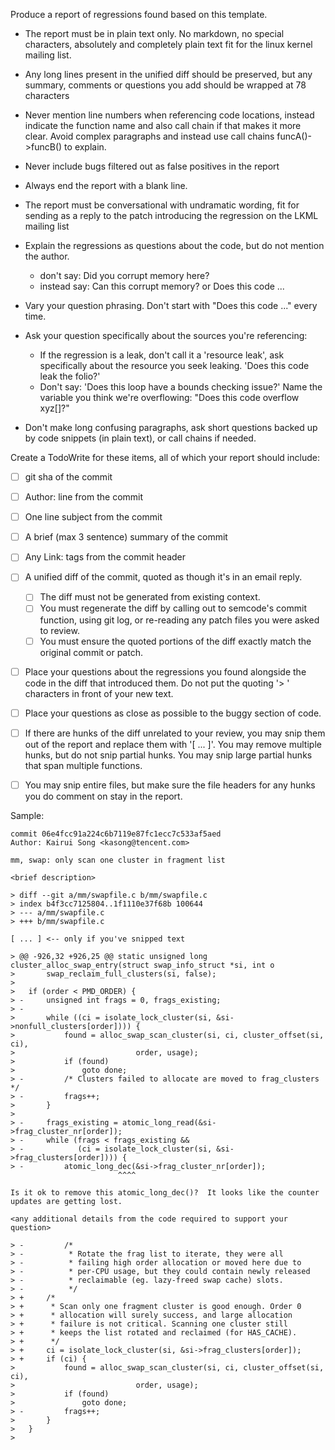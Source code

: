 Produce a report of regressions found based on this template.

- The report must be in plain text only.  No markdown, no special characters,
absolutely and completely plain text fit for the linux kernel mailing list.

- Any long lines present in the unified diff should be preserved, but
any summary, comments or questions you add should be wrapped at 78 characters

- Never mention line numbers when referencing code locations, instead indicate
the function name and also call chain if that makes it more clear.  Avoid
complex paragraphs and instead use call chains funcA()->funcB() to explain.

- Never include bugs filtered out as false positives in the report

- Always end the report with a blank line.

- The report must be conversational with undramatic wording, fit for sending
as a reply to the patch introducing the regression on the LKML mailing list

- Explain the regressions as questions about the code, but do not mention
the author.
  - don't say: Did you corrupt memory here?
  - instead say: Can this corrupt memory? or Does this code ...

- Vary your question phrasing.  Don't start with "Does this code ..." every time.

- Ask your question specifically about the sources you're referencing:
  - If the regression is a leak, don't call it a 'resource leak', ask
    specifically about the resource you seek leaking.  'Does this code leak the
    folio?'
  - Don't say: 'Does this loop have a bounds checking issue?' Name the
    variable you think we're overflowing: "Does this code overflow xyz[]?"

- Don't make long confusing paragraphs, ask short questions backed up by
code snippets (in plain text), or call chains if needed.

Create a TodoWrite for these items, all of which your report should include:

- [ ] git sha of the commit
- [ ] Author: line from the commit
- [ ] One line subject from the commit

- [ ] A brief (max 3 sentence) summary of the commit

- [ ] Any Link: tags from the commit header

- [ ] A unified diff of the commit, quoted as though it's in an email reply.
  - [ ] The diff must not be generated from existing context.
  - [ ] You must regenerate the diff by calling out to semcode's commit function,
    using git log, or re-reading any patch files you were asked to review.
  - [ ] You must ensure the quoted portions of the diff exactly match the
    original commit or patch.

- [ ] Place your questions about the regressions you found alongside the code
  in the diff that introduced them.  Do not put the quoting '> ' characters in
  front of your new text.
- [ ] Place your questions as close as possible to the buggy section of code.

- [ ] If there are hunks of the diff unrelated to your review, you may snip
  them out of the report and replace them with '[ ... ]'.  You may remove
  multiple hunks, but do not snip partial hunks.  You may snip large partial
  hunks that span multiple functions.

- [ ] You may snip entire files, but make sure the file headers for any hunks
  you do comment on stay in the report.

Sample:

```
commit 06e4fcc91a224c6b7119e87fc1ecc7c533af5aed
Author: Kairui Song <kasong@tencent.com>

mm, swap: only scan one cluster in fragment list
    
<brief description>

> diff --git a/mm/swapfile.c b/mm/swapfile.c
> index b4f3cc7125804..1f1110e37f68b 100644
> --- a/mm/swapfile.c
> +++ b/mm/swapfile.c

[ ... ] <-- only if you've snipped text

> @@ -926,32 +926,25 @@ static unsigned long cluster_alloc_swap_entry(struct swap_info_struct *si, int o
>  		swap_reclaim_full_clusters(si, false);
>  
>  	if (order < PMD_ORDER) {
> -		unsigned int frags = 0, frags_existing;
> -
>  		while ((ci = isolate_lock_cluster(si, &si->nonfull_clusters[order]))) {
>  			found = alloc_swap_scan_cluster(si, ci, cluster_offset(si, ci),
>  							order, usage);
>  			if (found)
>  				goto done;
> -			/* Clusters failed to allocate are moved to frag_clusters */
> -			frags++;
>  		}
>  
> -		frags_existing = atomic_long_read(&si->frag_cluster_nr[order]);
> -		while (frags < frags_existing &&
> -		       (ci = isolate_lock_cluster(si, &si->frag_clusters[order]))) {
> -			atomic_long_dec(&si->frag_cluster_nr[order]);
                        ^^^^

Is it ok to remove this atomic_long_dec()?  It looks like the counter
updates are getting lost.

<any additional details from the code required to support your question>

> -			/*
> -			 * Rotate the frag list to iterate, they were all
> -			 * failing high order allocation or moved here due to
> -			 * per-CPU usage, but they could contain newly released
> -			 * reclaimable (eg. lazy-freed swap cache) slots.
> -			 */
> +		/*
> +		 * Scan only one fragment cluster is good enough. Order 0
> +		 * allocation will surely success, and large allocation
> +		 * failure is not critical. Scanning one cluster still
> +		 * keeps the list rotated and reclaimed (for HAS_CACHE).
> +		 */
> +		ci = isolate_lock_cluster(si, &si->frag_clusters[order]);
> +		if (ci) {
>  			found = alloc_swap_scan_cluster(si, ci, cluster_offset(si, ci),
>  							order, usage);
>  			if (found)
>  				goto done;
> -			frags++;
>  		}
>  	}
>  
```
